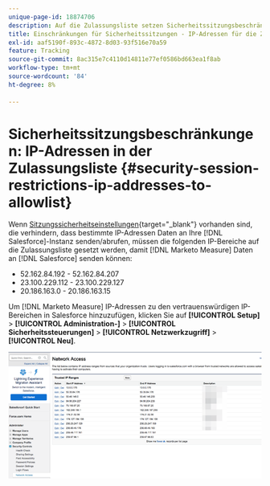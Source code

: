 ```yaml
---
unique-page-id: 18874706
description: Auf die Zulassungsliste setzen Sicherheitssitzungsbeschränkungen - IP-Adressen auf der Marketo Measures - Produktdokumentation
title: Einschränkungen für Sicherheitssitzungen - IP-Adressen für die Zulassungsliste
exl-id: aaf5190f-893c-4872-8d03-93f516e70a59
feature: Tracking
source-git-commit: 8ac315e7c4110d14811e77ef0586bd663ea1f8ab
workflow-type: tm+mt
source-wordcount: '84'
ht-degree: 8%

---
```


# Sicherheitssitzungsbeschränkungen: IP-Adressen in der Zulassungsliste {#security-session-restrictions-ip-addresses-to-allowlist}

Wenn [Sitzungssicherheitseinstellungen](https://help.salesforce.com/articleView?id=admin_sessions.htm&amp;type=0){target="_blank"} vorhanden sind, die verhindern, dass bestimmte IP-Adressen Daten an Ihre [!DNL Salesforce]-Instanz senden/abrufen, müssen die folgenden IP-Bereiche auf die Zulassungsliste gesetzt werden, damit [!DNL Marketo Measure] Daten an [!DNL Salesforce] senden können:

* 52.162.84.192 - 52.162.84.207
* 23.100.229.112 - 23.100.229.127
* 20.186.163.0 - 20.186.163.15

Um [!DNL Marketo Measure] IP-Adressen zu den vertrauenswürdigen IP-Bereichen in Salesforce hinzuzufügen, klicken Sie auf **[!UICONTROL Setup]** > **[!UICONTROL Administration-]** > **[!UICONTROL Sicherheitssteuerungen]** > **[!UICONTROL Netzwerkzugriff]** > **[!UICONTROL Neu]**.

![](assets/1.png)
